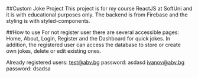 ##Custom Joke Project
This project is for my course ReactJS at SoftUni and it is with educational purposes only.
The backend is from Firebase and the styling is with styled-components.

##How to use
For not register user there are several accessible pages: Home, About, Login, Register and the Dashboard for quick jokes. In addition, the registered user can access the database to store or create own jokes, delete or edit existing ones.

Already registered users:
test@abv.bg
password: asdasd
ivanov@abv.bg
password: dsadsa
